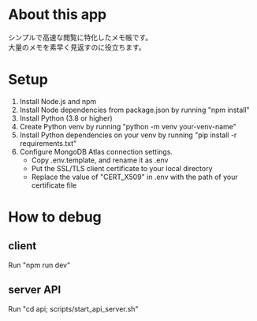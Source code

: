 # About this app
シンプルで高速な閲覧に特化したメモ帳です。  
大量のメモを素早く見返すのに役立ちます。

# Setup
1. Install Node.js and npm
2. Install Node dependencies from package.json by running "npm install"
3. Install Python (3.8 or higher)
4. Create Python venv by running "python -m venv your-venv-name"
5. Install Python dependencies on your venv by running "pip install -r requirements.txt"
6. Configure MongoDB Atlas connection settings. 
	- Copy .env.template, and rename it as .env  
	- Put the SSL/TLS client certificate to your local directory
	- Replace the value of "CERT_X509" in .env with the path of your certificate file

# How to debug
## client
Run "npm run dev"
## server API
Run "cd api; scripts/start_api_server.sh"
